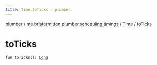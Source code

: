 ```yaml
---
title: Time.toTicks - plumber
---
```


[plumber](../../index.html) / [me.bristermitten.plumber.scheduling.timings](../index.html) / [Time](index.html) / [toTicks](./to-ticks.html)

# toTicks

`fun toTicks(): `[`Long`](https://kotlinlang.org/api/latest/jvm/stdlib/kotlin/-long/index.html)